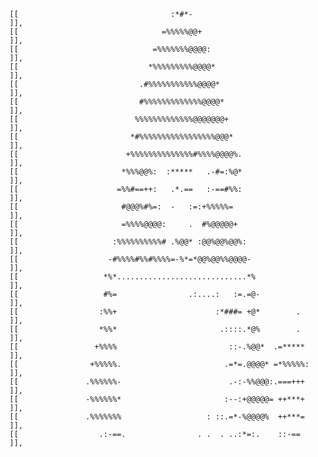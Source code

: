     [[                                  :*#*-                                    ]],
    [[                                =%%%%%@@+                                  ]],
    [[                              =%%%%%%%@@@@:                                ]],
    [[                             *%%%%%%%%%@@@@*                               ]],
    [[                           .#%%%%%%%%%%%@@@@*                              ]],
    [[                           #%%%%%%%%%%%%%@@@@*                             ]],
    [[                          %%%%%%%%%%%%%@@@@@@@+                            ]],
    [[                         *#%%%%%%%%%%%%%%%%%@@@*                           ]],
    [[                        +%%%%%%%%%%%%%%#%%%%@@@@%.                         ]],
    [[                       *%%%@@%:  :*****   .-#=:%@*                         ]],
    [[                      =%%#==++:   .*.==   :-==#%%:                         ]],
    [[                       #@@@%#%=:  -   :=:+%%%%%=                           ]],
    [[                       =%%%%@@@@:     .  #%@@@@@+                          ]],
    [[                     :%%%%%%%%%%# .%@@* :@@%@@%@@%:                        ]],
    [[                    -#%%%%#%%#%%%%=-%*=*@@%@@%%@@@@-                       ]],
    [[                   *%*.............................*%                      ]],
    [[                   #%=                .:....:   :=.=@-                     ]],
    [[                  :%%+                      :*###= +@*        .            ]],
    [[                  *%%*                       .::::.*@%        .            ]],
    [[                 +%%%%                         ::-.%@@*  .=*****           ]],
    [[                +%%%%%.                       .=*=.@@@@* =*%%%%%:          ]],
    [[               .%%%%%%-                        .-:-%%@@@:.===+++           ]],
    [[               -%%%%%%*                       :--:+@@@@@= ++***+           ]],
    [[               .%%%%%%%                   : ::.=*-%@@@@%  ++***=           ]],
    [[                  .:-==.                . .  . ..:*=:.    ::-==            ]],
